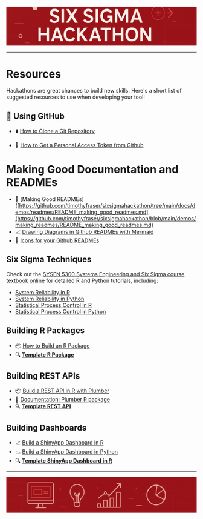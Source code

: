![](images/banner_thin.png)

---

# Resources

Hackathons are great chances to build new skills.
Here's a short list of suggested resources to use when developing your tool!

## 🐙 Using GitHub 

- ⬇️ [How to Clone a Git Repository](https://youtu.be/JeDWlcFsFAA?si=ilCx1ApTAbQMO7vt)

- 🔑 [How to Get a Personal Access Token from Github](https://github.com/timothyfraser/sixsigmahackathon/blob/main/docs/github_pat.md)

# Making Good Documentation and READMEs

- 📃 [Making Good READMEs]([https://github.com/timothyfraser/sixsigmahackathon/tree/main/docs/demos/readmes/README_making_good_readmes.md](https://github.com/timothyfraser/sixsigmahackathon/blob/main/demos/making_readmes/README_making_good_readmes.md)
- 📈 [Drawing Diagrams in Github READMEs with Mermaid](https://mermaid.live)
- 📃 [Icons for your Github READMEs](https://github.com/timothyfraser/sixsigmahackathon/blob/main/docs/icons.md)

## Six Sigma Techniques

Check out the [SYSEN 5300 Systems Engineering and Six Sigma course textbook online](https://timothyfraser.com/sigma/) for detailed R and Python tutorials, including:

- [System Reliability in R](https://timothyfraser.com/sigma/system-reliability.html)
- [System Reliability in Python](https://timothyfraser.com/sigma/system-reliability-in-python.html)
- [Statistical Process Control in R](https://timothyfraser.com/sigma/statistical-process-control-in-r.html)
- [Statistical Process Control in Python](https://timothyfraser.com/sigma/statistical-process-control-in-python.html)


## Building R Packages

- 📦 [How to Build an R Package](https://github.com/timothyfraser/demotool)
- 🔍 [**Template R Package**](https://github.com/timothyfraser/sixsigmahackathon/tree/main/demos/rpackage)

## Building REST APIs

- 📦 [Build a REST API in R with Plumber](https://posit.co/blog/creating-apis-for-data-science-with-plumber/)
- 📃 [Documentation: Plumber R package](https://www.rplumber.io/)
- 🔍 [**Template REST API**](https://github.com/timothyfraser/sixsigmahackathon/tree/main/demos/api)



## Building Dashboards

- 📈 [Build a ShinyApp Dashboard in R](https://shiny.posit.co/r/getstarted/shiny-basics/lesson1/)
- 📉 [Build a ShinyApp Dashboard in Python](https://shiny.posit.co/py/get-started/)
- 🔍 [**Template ShinyApp Dashboard in R**](https://github.com/timothyfraser/sixsigmahackathon/tree/main/demos/shinyapp)

---

![](images/banner_icons.png)
